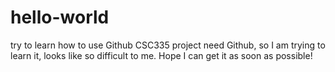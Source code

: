 # hello-world
try to learn how to use Github
CSC335 project need Github, so I am trying to
learn it, looks like so difficult to me. 
Hope I can get it as soon as possible!
